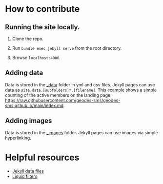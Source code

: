 # How to contribute

## Running the site locally.

1. Clone the repo.

2. Run `bundle exec jekyll serve` from the root directory.

3. Browse `localhost:4000`.

## Adding data

Data is stored in the [_data](https://github.com/geodes-sms/geodes-sms.github.io/tree/main/_data) folder in yml and csv files. Jekyll pages can use data as ```site.data.[subfolders]*.[filename]```. This example shows a simple counting of the active members on the landing page: https://raw.githubusercontent.com/geodes-sms/geodes-sms.github.io/main/index.md.

## Adding images
Data is stored in the [_images](https://github.com/geodes-sms/geodes-sms.github.io/tree/main/_images) folder. Jekyll pages can use images via simple hyperlinking.


# Helpful resources

- [Jekyll data files](https://jekyllrb.com/docs/datafiles/)
- [Liquid filters](https://shopify.github.io/liquid/)
